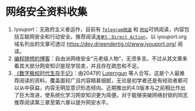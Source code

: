 # 网络安全资料收集

1. Iyouport：无政府主义者运作，目前有 [`Telegram频道`](https://t.me/Iyouport) 和 [`网站`](https://iyouport.substack.com)可供阅读，内容包括互联网安全和行动安全。推荐阅读[`清单5：Direct Action`](https://start.me/p/1kod2L/iyp-direct-action-5)，以 iyouport.org 域名列出的文章可透过 https://dev.drieendertig.nl/www.iyouport.org/ 阅读。
2. [编程随想的博客](https://program-think.blogspot.com/)：自由派网络安全“元老级人物”，无须多言。不过从其文章来看其大部分网安知识是现学现卖，并且存在疏忽和不足。
3. [《数字极权时代生存手记》](https://reconsidera.github.io/#/)：由2047的 [Luterngun](https://github.com/Luterngun) 等人合写。这是个人最推荐阅读的资料，覆盖面较广且内容精甚细腻，无论是初学者还是有经验者都可以从中获益，内容无明显意识形态倾向。近期推出的4.0版本与之前相比作出了巨大改进，使系统化学习网安知识更为简便。对于能够突破网络封锁的同志推荐阅读第三章至第六章以提升网安水平。
